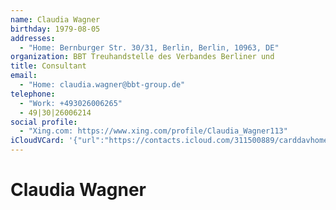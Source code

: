```yaml
---
name: Claudia Wagner
birthday: 1979-08-05
addresses:
  - "Home: Bernburger Str. 30/31, Berlin, Berlin, 10963, DE"
organization: BBT Treuhandstelle des Verbandes Berliner und
title: Consultant
email:
  - "Home: claudia.wagner@bbt-group.de"
telephone:
  - "Work: +493026006265"
  - 49|30|26006214
social profile:
  - "Xing.com: https://www.xing.com/profile/Claudia_Wagner113"
iCloudVCard: '{"url":"https://contacts.icloud.com/311500889/carddavhome/card/NGVmZmI2ZjMtMjllMS00ZGZiLTg0MzYtNGI4MWZmZTBhMzUw.vcf","etag":"\"kmfhcxiz\"","data":"BEGIN:VCARD\r\nVERSION:3.0\r\nFN:\r\nN:Wagner;Claudia;;;\r\nUID:4effb6f3-29e1-4dfb-8436-4b81ffe0a350\r\nBDAY;VALUE=date:1979-08-05\r\nADR;TYPE=HOME:;;Bernburger Str. 30/31;Berlin;Berlin;10963;DE;\r\nWP1.X-ABLABEL:Work\r\nWP2.X-ABLABEL:Work\r\nWP3.X-ABLABEL:Work\r\nPRODID:-//Apple Inc.//iOS 10.2//EN\r\nREV:2025-04-03T22:10:50Z\r\nORG:BBT Treuhandstelle des Verbandes Berliner und;\r\nTITLE:Consultant\r\nEMAIL;TYPE=HOME:claudia.wagner@bbt-group.de\r\nPHOTO;VALUE=uri:https://gateway.icloud.com/contacts/311500889/ck/card/2f58d\r\n 172d2d4b23ccca17c4f5e0eed93\r\nTEL;TYPE=WORK:+493026006265\r\nTEL:49|30|26006214\r\nX-SOCIALPROFILE;type=xing.com;x-user=Claudia_Wagner113:https://www.xing.com\r\n /profile/Claudia_Wagner113\r\nEND:VCARD"}'
---
```

# Claudia Wagner